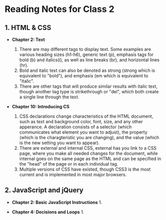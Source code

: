 # Reading Notes for Class 2

## 1. HTML & CSS
  - **Chapter 2: Text**
       1. There are may different tags to display text. Some examples are various heading sizes (h1-h6), generic text (p), emphasis tags for bold (b) and italics(i), as well as line breaks (br), and horizontal lines (hr).
       2. Bold and italic text can also be denoted as strong (strong which is equivalent to "bold"), and emphasis (em which is equivalent to "italic". 
       3. There are other tags that will produce similar results with italic text, though another tag type is strikethrough or "del", which both create a single line through the text.
           
  - **Chapter 10: Introducing CS**
       1. CSS declarations change characteristics of the HTML document, such as text and background color, font, size, and any other apperance. A declaration consists of a selector (which communicates what element you want to adjust), the property (which is the charagteristic you are changing), and the value (which is the new setting you want to appear).
       2. There are external and internal CSS, external has you link to a CSS page, where you make all needed changes for the document, while internal goes on the same page as the HTML and can be specified in the "head" of the page or in each individual tag.
       3. Multiple versions of CSS have existed, though CSS3 is the most current and is implemented in most major browsers.
       
 ## 2. JavaScript and jQuery
  - **Chapter 2: Basic JavaScript Instructions**
       1.
       
  - **Chapter 4: Decisions and Loops**
       1. 
